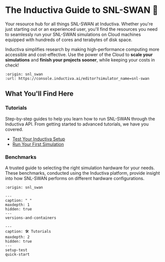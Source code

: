 # The Inductiva Guide to SNL-SWAN 🌊

Your resource hub for all things SNL-SWAN at Inductiva. Whether you're just starting out or an experienced user, you'll find the resources you need to seamlessly run your SNL-SWAN simulations on Cloud machines equipped with hundreds of cores and terabytes of disk space.

Inductiva simplifies research by making high-performance computing more accessible and cost-effective. Use the power of the Cloud to **scale your simulations** and **finish your projects sooner**, while keeping your costs in check! 

```{python_editor}
:origin: snl_swan
:url: https://console.inductiva.ai/editor?simulator_name=snl-swan
```

## What You'll Find Here

### Tutorials
Step-by-step guides to help you learn how to run SNL-SWAN through the Inductiva API. From getting started to advanced tutorials, we have you covered.

- [Test Your Inductiva Setup](setup-test)
- [Run Your First Simulation](quick-start)

### Benchmarks
A trusted guide to selecting the right simulation hardware for your needs. These benchmarks, conducted using the Inductiva platform, provide insight into how SNL-SWAN performs on different hardware configurations.

```{banner}
:origin: snl_swan
```

```{toctree}
---
caption: " "
maxdepth: 1
hidden: true
---
versions-and-containers
```

```{toctree}
---
caption: 🛠️ Tutorials
maxdepth: 2
hidden: true
---
setup-test
quick-start
```

